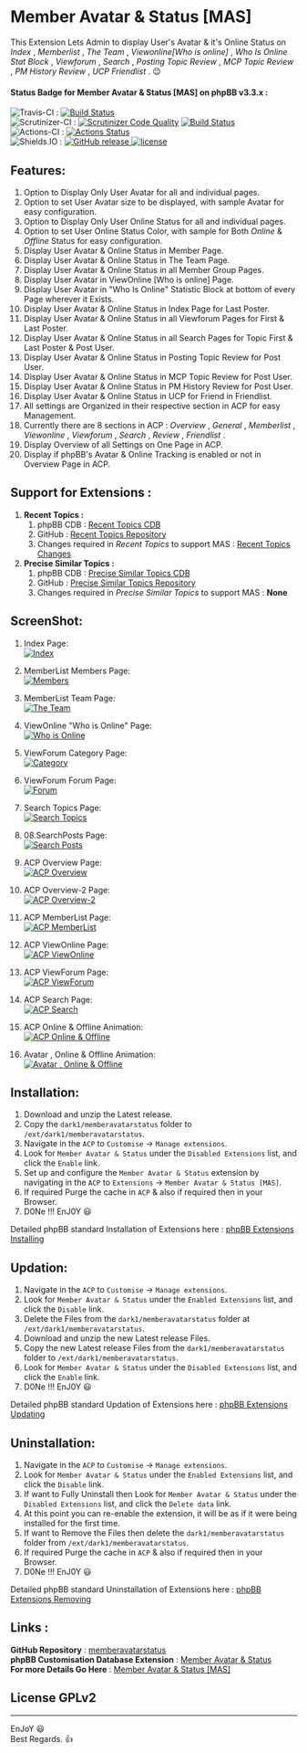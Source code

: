 # Member Avatar & Status [MAS]
   
This Extension Lets Admin to display User's Avatar & it's Online Status on *Index* , *Memberlist* , *The Team* , *Viewonline[Who is online]* , *Who Is Online Stat Block* , *Viewforum* , *Search* , *Posting Topic Review* , *MCP Topic Review* , *PM History Review* , *UCP Friendlist* .  😉   
   
   
#### Status Badge for Member Avatar & Status [MAS] on phpBB v3.3.x :   
![Travis-CI](https://img.shields.io/badge/Travis-CI-8000FF.svg) : [![Build Status](https://travis-ci.com/dark-1/memberavatarstatus.svg?branch=master)](https://travis-ci.com/dark-1/memberavatarstatus)   
![Scrutinizer-CI](https://img.shields.io/badge/Scrutinizer-CI-8000FF.svg) : [![Scrutinizer Code Quality](https://scrutinizer-ci.com/g/dark-1/memberavatarstatus/badges/quality-score.png?b=master)](https://scrutinizer-ci.com/g/dark-1/memberavatarstatus/?branch=master) [![Build Status](https://scrutinizer-ci.com/g/dark-1/memberavatarstatus/badges/build.png?b=master)](https://scrutinizer-ci.com/g/dark-1/memberavatarstatus/build-status/master)   
![Actions-CI](https://img.shields.io/badge/Actions-CI-8000FF.svg) : [![Actions Status](https://github.com/dark-1/memberavatarstatus/workflows/Actions%20CI/badge.svg)](https://github.com/dark-1/memberavatarstatus/actions?workflow=Actions%20CI)   
![Shields.IO](https://img.shields.io/badge/Shields-IO-8000FF.svg?style=flat-square) : [![GitHub release](https://img.shields.io/github/release/dark-1/memberavatarstatus.svg?style=flat-square) ![license](https://img.shields.io/github/license/dark-1/memberavatarstatus.svg?style=flat-square)](https://github.com/dark-1/memberavatarstatus)   
   
   
## **Features:**   
   
1. Option to Display Only User Avatar for all and individual pages.   
2. Option to set User Avatar size to be displayed, with sample Avatar for easy configuration.   
3. Option to Display Only User Online Status for all and individual pages.   
4. Option to set User Online Status Color, with sample for Both *Online* & *Offline* Status for easy configuration.   
5. Display User Avatar & Online Status in Member Page.   
6. Display User Avatar & Online Status in The Team Page.   
7. Display User Avatar & Online Status in all Member Group Pages.   
8. Display User Avatar in ViewOnline [Who is online] Page.   
9. Display User Avatar in "Who Is Online" Statistic Block at bottom of every Page wherever it Exists.   
10. Display User Avatar & Online Status in Index Page for Last Poster.   
11. Display User Avatar & Online Status in all Viewforum Pages for First & Last Poster.   
12. Display User Avatar & Online Status in all Search Pages for Topic First & Last Poster & Post User.   
13. Display User Avatar & Online Status in Posting Topic Review for Post User.   
14. Display User Avatar & Online Status in MCP Topic Review for Post User.   
15. Display User Avatar & Online Status in PM History Review for Post User.   
16. Display User Avatar & Online Status in UCP for Friend in Friendlist.   
17. All settings are Organized in their respective section in ACP for easy Management.   
18. Currently there are 8 sections in ACP : *Overview* , *General* , *Memberlist* , *Viewonline* , *Viewforum* , *Search* , *Review* , *Friendlist* .   
19. Display Overview of all Settings on One Page in ACP.   
20. Display if phpBB's Avatar & Online Tracking is enabled or not in Overview Page in ACP.   
   
   
## **Support for Extensions :**   
   
1. **Recent Topics :**   
    1. phpBB CDB : [Recent Topics CDB](https://www.phpbb.com/customise/db/extension/recent_topics_2)   
    2. GitHub : [Recent Topics Repository](https://github.com/Sajaki/RecentTopics)   
    3. Changes required in *Recent Topics* to support MAS : [Recent Topics Changes](https://github.com/dark-1/RecentTopics/commit/53119f863367aedcf7d68ee042d75b52f3869c6e)   
2. **Precise Similar Topics :**   
    1. phpBB CDB : [Precise Similar Topics CDB](https://www.phpbb.com/customise/db/extension/precise_similar_topics)   
    2. GitHub : [Precise Similar Topics Repository](https://github.com/VSEphpbb/similartopics)   
    3. Changes required in *Precise Similar Topics* to support MAS : **None**   
   
   
## **ScreenShot:**   
1. Index Page:   
[![Index](./image/01.Index.png "Index")](./image/01.Index.png)   
   
2. MemberList Members Page:   
[![Members](./image/02.MemberListMembers.png "Members")](./image/02.MemberListMembers.png)   
   
3. MemberList Team Page:   
[![The Team](./image/03.MemberListTeam.png "The Team")](./image/03.MemberListTeam.png)   
   
4. ViewOnline "Who is Online" Page:   
[![Who is Online](./image/04.ViewOnlinePage.png "Who is Online")](./image/04.ViewOnlinePage.png)   
   
5. ViewForum Category Page:   
[![Category](./image/05.ViewForumCategory.png "Category")](./image/05.ViewForumCategory.png)   
   
6. ViewForum Forum Page:   
[![Forum](./image/06.ViewForumForum.png "Forum")](./image/06.ViewForumForum.png)   
   
7. Search Topics Page:   
[![Search Topics](./image/07.SearchTopics.png "Search Topics")](./image/07.SearchTopics.png)   
   
8. 08.SearchPosts Page:   
[![Search Posts](./image/08.SearchPosts.png "Search Posts")](./image/08.SearchPosts.png)   
   
9. ACP Overview Page:   
[![ACP Overview](./image/09.AcpOverview.png "ACP Overview")](./image/09.AcpOverview.png)   
   
10. ACP Overview-2 Page:   
[![ACP Overview-2](./image/10.AcpOverview2.png "ACP Overview-2")](./image/10.AcpOverview2.png)   
   
11. ACP MemberList Page:   
[![ACP MemberList](./image/11.AcpMemberList.png "ACP MemberList")](./image/11.AcpMemberList.png)   
   
12. ACP ViewOnline Page:   
[![ACP ViewOnline](./image/12.AcpViewOnline.png "ACP ViewOnline")](./image/12.AcpViewOnline.png)   
   
13. ACP ViewForum Page:   
[![ACP ViewForum](./image/13.AcpViewForum.png "ACP ViewForum")](./image/13.AcpViewForum.png)   
   
14. ACP Search Page:   
[![ACP Search](./image/14.AcpSearch.png "ACP Search")](./image/14.AcpSearch.png)   
   
15. ACP Online & Offline Animation:   
[![ACP Online & Offline](./image/15.AcpOnlineOffline.gif "ACP Online & Offline")](./image/15.AcpOnlineOffline.gif)   
   
16. Avatar , Online & Offline Animation:   
[![Avatar , Online & Offline](./image/16.AvatarOnlineOffline.gif "Avatar , Online & Offline")](./image/16.AvatarOnlineOffline.gif)   
   
   
## **Installation:**   
   
1. Download and unzip the Latest release.   
2. Copy the `dark1/memberavatarstatus` folder to `/ext/dark1/memberavatarstatus`.   
3. Navigate in the `ACP` to `Customise` -> `Manage extensions`.   
4. Look for `Member Avatar & Status` under the `Disabled Extensions` list, and click the `Enable` link.   
5. Set up and configure the `Member Avatar & Status` extension by navigating in the `ACP` to `Extensions` -> `Member Avatar & Status [MAS]`.   
6. If required Purge the cache in `ACP` & also if required then in your Browser.   
7. D0Ne !!! EnJ0Y  😃   
   
Detailed phpBB standard Installation of Extensions here : [phpBB Extensions Installing](https://www.phpbb.com/extensions/installing/#installing)   
   
   
## **Updation:**   
   
1. Navigate in the `ACP` to `Customise` -> `Manage extensions`.   
2. Look for `Member Avatar & Status` under the `Enabled Extensions` list, and click the `Disable` link.   
3. Delete the Files from the `dark1/memberavatarstatus` folder at `/ext/dark1/memberavatarstatus`.   
4. Download and unzip the new Latest release Files.   
5. Copy the new Latest release Files from the `dark1/memberavatarstatus` folder to `/ext/dark1/memberavatarstatus`.   
6. Look for `Member Avatar & Status` under the `Disabled Extensions` list, and click the `Enable` link.   
7. D0Ne !!! EnJ0Y  😃   
   
Detailed phpBB standard Updation of Extensions here : [phpBB Extensions Updating](https://www.phpbb.com/extensions/installing/#updating)   
   
   
## **Uninstallation:**   
   
1. Navigate in the `ACP` to `Customise` -> `Manage extensions`.   
2. Look for `Member Avatar & Status` under the `Enabled Extensions` list, and click the `Disable` link.   
3. If want to Fully Uninstall then Look for `Member Avatar & Status` under the `Disabled Extensions` list, and click the `Delete data` link.   
4. At this point you can re-enable the extension, it will be as if it were being installed for the first time.   
5. If want to Remove the Files then delete the `dark1/memberavatarstatus` folder from `/ext/dark1/memberavatarstatus`.   
6. If required Purge the cache in `ACP` & also if required then in your Browser.   
7. D0Ne !!! EnJ0Y  😃   
   
Detailed phpBB standard Uninstallation of Extensions here : [phpBB Extensions Removing](https://www.phpbb.com/extensions/installing/#removing)   
   
   
## **Links :**   
   
**GitHub Repository** : [memberavatarstatus](https://github.com/dark-1/memberavatarstatus)   
**phpBB Customisation Database Extension** : [Member Avatar & Status](https://www.phpbb.com/customise/db/extension/member_avatar_status)   
**For more Details Go Here** : [Member Avatar & Status [MAS]](https://dark-1.github.io/memberavatarstatus)   
   
   
## License GPLv2
   
--------------   
EnJoY  😃   
Best Regards.  👍   
   
